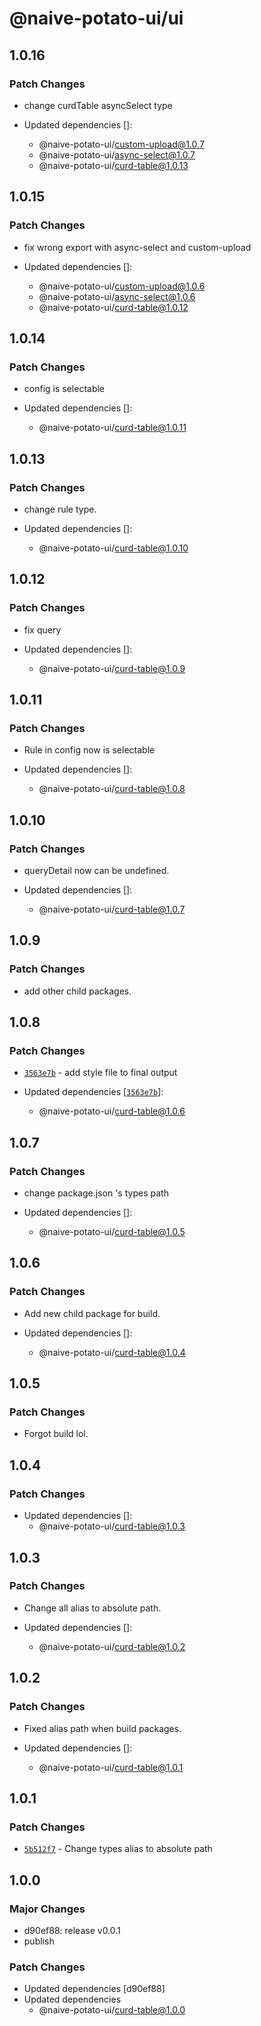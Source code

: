 # @naive-potato-ui/ui

## 1.0.16

### Patch Changes

- change curdTable asyncSelect type

- Updated dependencies []:
  - @naive-potato-ui/custom-upload@1.0.7
  - @naive-potato-ui/async-select@1.0.7
  - @naive-potato-ui/curd-table@1.0.13

## 1.0.15

### Patch Changes

- fix wrong export with async-select and custom-upload

- Updated dependencies []:
  - @naive-potato-ui/custom-upload@1.0.6
  - @naive-potato-ui/async-select@1.0.6
  - @naive-potato-ui/curd-table@1.0.12

## 1.0.14

### Patch Changes

- config is selectable

- Updated dependencies []:
  - @naive-potato-ui/curd-table@1.0.11

## 1.0.13

### Patch Changes

- change rule type.

- Updated dependencies []:
  - @naive-potato-ui/curd-table@1.0.10

## 1.0.12

### Patch Changes

- fix query

- Updated dependencies []:
  - @naive-potato-ui/curd-table@1.0.9

## 1.0.11

### Patch Changes

- Rule in config now is selectable

- Updated dependencies []:
  - @naive-potato-ui/curd-table@1.0.8

## 1.0.10

### Patch Changes

- queryDetail now can be undefined.

- Updated dependencies []:
  - @naive-potato-ui/curd-table@1.0.7

## 1.0.9

### Patch Changes

- add other child packages.

## 1.0.8

### Patch Changes

- [`3563e7b`](https://github.com/xby020/naive-potato-ui/commit/3563e7b546d96bf6838c3a17b075b3d30a4e4a06) - add style file to final output

- Updated dependencies [[`3563e7b`](https://github.com/xby020/naive-potato-ui/commit/3563e7b546d96bf6838c3a17b075b3d30a4e4a06)]:
  - @naive-potato-ui/curd-table@1.0.6

## 1.0.7

### Patch Changes

- change package.json 's types path

- Updated dependencies []:
  - @naive-potato-ui/curd-table@1.0.5

## 1.0.6

### Patch Changes

- Add new child package for build.

- Updated dependencies []:
  - @naive-potato-ui/curd-table@1.0.4

## 1.0.5

### Patch Changes

- Forgot build lol.

## 1.0.4

### Patch Changes

- Updated dependencies []:
  - @naive-potato-ui/curd-table@1.0.3

## 1.0.3

### Patch Changes

- Change all alias to absolute path.

- Updated dependencies []:
  - @naive-potato-ui/curd-table@1.0.2

## 1.0.2

### Patch Changes

- Fixed alias path when build packages.

- Updated dependencies []:
  - @naive-potato-ui/curd-table@1.0.1

## 1.0.1

### Patch Changes

- [`5b512f7`](https://github.com/xby020/naive-potato-ui/commit/5b512f76cf29538aeda6228b5922d6924fecdd00) - Change types alias to absolute path

## 1.0.0

### Major Changes

- d90ef88: release v0.0.1
- publish

### Patch Changes

- Updated dependencies [d90ef88]
- Updated dependencies
  - @naive-potato-ui/curd-table@1.0.0
